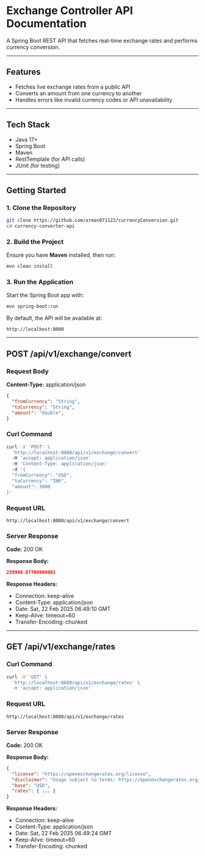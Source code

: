 # Exchange Controller API Documentation

A Spring Boot REST API that fetches real-time exchange rates and performs currency conversion.

---

## Features
- Fetches live exchange rates from a public API  
- Converts an amount from one currency to another  
- Handles errors like invalid currency codes or API unavailability  

---

## Tech Stack
- Java 17+  
- Spring Boot  
- Maven  
- RestTemplate (for API calls)  
- JUnit (for testing)  

---

## Getting Started

### 1. Clone the Repository
```sh
git clone https://github.com/arman071122/currencyConversion.git
cd currency-converter-api
```

### 2. Build the Project
Ensure you have **Maven** installed, then run:
```sh
mvn clean install
```

### 3. Run the Application
Start the Spring Boot app with:
```sh
mvn spring-boot:run
```
By default, the API will be available at:
```
http://localhost:8080
```

---

## POST /api/v1/exchange/convert

### Request Body
**Content-Type:** application/json

```json
{
  "fromCurrency": "String",
  "toCurrency": "String",
  "amount": "double",
}
```

### Curl Command

```sh
curl -X 'POST' \
  'http://localhost:8080/api/v1/exchange/convert' 
  -H 'accept: application/json' 
  -H 'Content-Type: application/json' 
  -d '{
  "fromCurrency": "USD",
  "toCurrency": "INR",
  "amount": 3000
}'
```

### Request URL
`http://localhost:8080/api/v1/exchange/convert`

### Server Response
**Code:** 200 OK

**Response Body:**

```json
259948.07700000002
```

**Response Headers:**
- Connection: keep-alive
- Content-Type: application/json
- Date: Sat, 22 Feb 2025 06:49:10 GMT
- Keep-Alive: timeout=60
- Transfer-Encoding: chunked

---

## GET /api/v1/exchange/rates

### Curl Command

```sh
curl -X 'GET' \
  'http://localhost:8080/api/v1/exchange/rates' \
  -H 'accept: application/json'
```

### Request URL
`http://localhost:8080/api/v1/exchange/rates`

### Server Response
**Code:** 200 OK

**Response Body:**

```json
{
  "license": "https://openexchangerates.org/license",
  "disclaimer": "Usage subject to terms: https://openexchangerates.org/terms",
  "base": "USD",
  "rates": { ... }
}
```

**Response Headers:**
- Connection: keep-alive
- Content-Type: application/json
- Date: Sat, 22 Feb 2025 06:49:24 GMT
- Keep-Alive: timeout=60
- Transfer-Encoding: chunked

